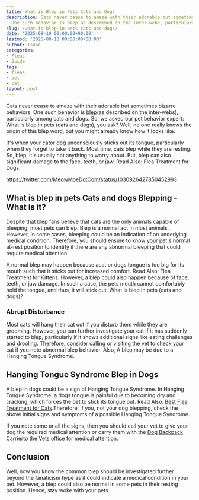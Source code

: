 ```yaml
---
title: What is Blep in Pets Cats and Dogs
description: Cats never cease to amaze with their adorable but sometimes bizarre behaviors.
  One such behavior is blep as described on the inter-webs, particularly among...
slug: /what-is-blep-in-pets-cats-and-dogs/
date: '2025-08-10 00:00:00+00:00'
lastmod: '2025-08-10 00:00:00+00:00'
author: Isaac
categories:
- Fleas
- Guide
tags:
- fleas
- pet
- cat
layout: post
---
```

Cats never cease to amaze with their adorable but sometimes bizarre behaviors. One such behavior is [blep](https://www.reddit.com/r/Blep/)(as described on the inter-webs), particularly among cats and dogs. So, we asked our pet behavior expert: What is blep in pets (cats and dogs), you ask? Well, no one really knows the origin of this blep word, but you might already know how it looks like.

It's when your [cat](https://pestpolicy.com/cat-fleas-vs-dog-fleas/)or dog unconsciously sticks out its tongue, particularly when they forget to take it back. Most time, cats blep while they are resting. So, blep, it's usually not anything to worry about. But, blep can also significant damage to the face, teeth, or jaw. Read Also: Flea Treatment for Dogs.

https://twitter.com/MeowMoeDotCom/status/1030926427850452993

##  What is blep in pets Cats and dogs  Blepping - What is it?

Despite that blep fans believe that cats are the only animals capable of bleeping, most pets can blep. Blep is a normal act in most animals. However, in some cases, bleeping could be an indication of an underlying medical condition. Therefore, you should ensure to know your pet's normal at-rest position to identify if there are any abnormal bleeping that could require medical attention.

A normal blep may happen because acat or dogs tongue is too big for its mouth such that it sticks out for increased comfort. Read Also: Flea Treatment for Kittens. However, a blep could also happen because of face, teeth, or jaw damage. In such a case, the pets mouth cannot comfortably hold the tongue, and thus, it will stick out. What is blep in pets (cats and dogs)?

###  Abrupt Disturbance

Most cats will hang their cat out if you disturb them while they are grooming. However, you can further investigate your cat if it has suddenly started to blep, particularly if it shows additional signs like eating challenges and drooling. Therefore, consider calling or visiting the vet to check your cat if you note abnormal blep behavior. Also, A blep may be due to a Hanging Tongue Syndrome.

##  Hanging Tongue Syndrome  Blep in Dogs

A blep in dogs could be a sign of Hanging Tongue Syndrome. In Hanging Tongue Syndrome, a dogs tongue is painful due to becoming dry and cracking, which forces the pet to stick its tongue out. Read Also: [Best Flea Treatment for Cats](https://pestpolicy.com/best-flea-treatment-for-cats/).Therefore, if you, not your dog blepping, check the above initial signs and symptoms of a possible Hanging Tongue Syndrome.

If you note some or all the signs, then you should call your vet to give your dog the required medical attention or carry them with the [Dog Backpack Carrier](https://pestpolicy.com/best-dog-backpack-carrier-for-hiking/)to the Vets office for medical attention.

##  Conclusion

Well, now you know the common blep should be investigated further beyond the fanaticism hype as it could indicate a medical condition in your pet. However, a blep could also be normal in some pets in their resting position. Hence, stay woke with your pets.